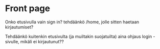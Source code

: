 # Front page

Onko etusivulla vain sign in?
tehdäänkö /home, jolle sitten haetaan kirjautumiset?

Tehdäänkö kuitenkin etusivulta (ja muiltakin suojatuilta) aina ohjaus login -sivulle, mikäli ei kirjautunut??
